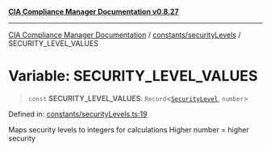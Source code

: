 [**CIA Compliance Manager Documentation v0.8.27**](../../../README.md)

***

[CIA Compliance Manager Documentation](../../../modules.md) / [constants/securityLevels](../README.md) / SECURITY\_LEVEL\_VALUES

# Variable: SECURITY\_LEVEL\_VALUES

> `const` **SECURITY\_LEVEL\_VALUES**: `Record`\<[`SecurityLevel`](../../../types/cia/type-aliases/SecurityLevel.md), `number`\>

Defined in: [constants/securityLevels.ts:19](https://github.com/Hack23/cia-compliance-manager/blob/26bb73ca86d23be8656cdd29d12202323a449310/src/constants/securityLevels.ts#L19)

Maps security levels to integers for calculations
Higher number = higher security
